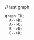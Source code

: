 <!--
    Copyright (C) 2023 – 2024 Advanced Micro Devices, Inc. All rights reserved.
    Licensed under the MIT License.
 -->
// test graph

```mermaid
graph TD;
  A-->B;
  A-->C;
  B-->D;
  C-->D;
```
